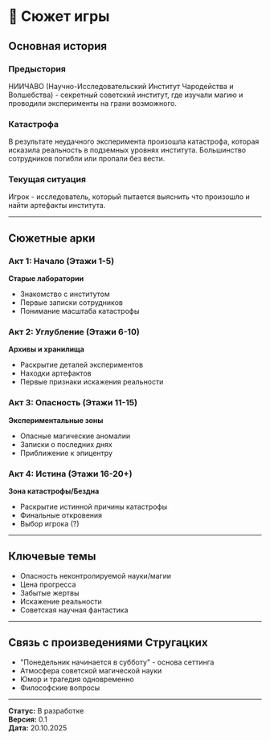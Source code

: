# 📖 Сюжет игры

## Основная история

### Предыстория
НИИЧАВО (Научно-Исследовательский Институт Чародейства и Волшебства) - секретный советский институт, где изучали магию и проводили эксперименты на грани возможного.

### Катастрофа
В результате неудачного эксперимента произошла катастрофа, которая исказила реальность в подземных уровнях института. Большинство сотрудников погибли или пропали без вести.

### Текущая ситуация
Игрок - исследователь, который пытается выяснить что произошло и найти артефакты института.

---

## Сюжетные арки

### Акт 1: Начало (Этажи 1-5)
**Старые лаборатории**
- Знакомство с институтом
- Первые записки сотрудников
- Понимание масштаба катастрофы

### Акт 2: Углубление (Этажи 6-10)
**Архивы и хранилища**
- Раскрытие деталей экспериментов
- Находки артефактов
- Первые признаки искажения реальности

### Акт 3: Опасность (Этажи 11-15)
**Экспериментальные зоны**
- Опасные магические аномалии
- Записки о последних днях
- Приближение к эпицентру

### Акт 4: Истина (Этажи 16-20+)
**Зона катастрофы/Бездна**
- Раскрытие истинной причины катастрофы
- Финальные откровения
- Выбор игрока (?)

---

## Ключевые темы

- Опасность неконтролируемой науки/магии
- Цена прогресса
- Забытые жертвы
- Искажение реальности
- Советская научная фантастика

---

## Связь с произведениями Стругацких

- "Понедельник начинается в субботу" - основа сеттинга
- Атмосфера советской магической науки
- Юмор и трагедия одновременно
- Философские вопросы

---

**Статус:** В разработке  
**Версия:** 0.1  
**Дата:** 20.10.2025
